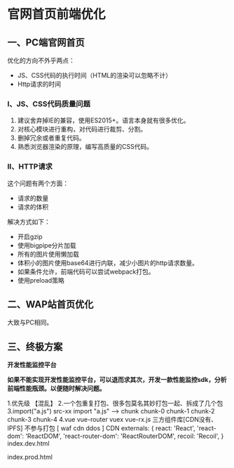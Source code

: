 # 官网首页前端优化

## 一、PC端官网首页

优化的方向不外乎两点：

+ JS、CSS代码的执行时间（HTML的渲染可以忽略不计）
+ Http请求的时间

### I、JS、CSS代码质量问题

1. 建议舍弃掉IE的兼容，使用ES2015+。语言本身就有很多优化。
2. 对核心模块进行重构，对代码进行裁剪、分割。
3. 删掉冗余或者重复代码。
4. 熟悉浏览器渲染的原理，编写高质量的CSS代码。

### II、HTTP请求

这个问题有两个方面：

+ 请求的数量
+ 请求的体积

解决方式如下：

+ 开启gzip
+ 使用bigpipe分片加载
+ 所有的图片使用懒加载
+ 体积小的图片使用base64进行内联，减少小图片的http请求数量。
+ 如果条件允许，前端代码可以尝试webpack打包。
+ 使用preload策略



## 二、WAP站首页优化

大致与PC相同。



## 三、终极方案

**开发性能监控平台**

**如果不能实现开发性能监控平台，可以退而求其次，开发一款性能监控sdk，分析前端性能瓶颈。以便随时解决问题。**







1.优先级 【混乱】
2.一个包重复打包、很多包莫名其妙打包一起、拆成了几个包
3.import("a.js") src-xx import "a.js" --> chunk
  chunk-0 chunk-1 chunk-2 chunk-3 chunk-4
4.vue vue-router vuex vue-rx.js 三方组件库[CDN没有、IPFS] 不参与打包
  [ waf cdn ddos ] CDN
  externals: {
    react: 'React',
    'react-dom': 'ReactDOM',
    'react-router-dom': 'ReactRouterDOM',
    recoil: 'Recoil',
  }
  index.dev.html 

 <script src="http://localhost:8080/vip-lib/node_modules/react/umd/react.development.js"></script>
 index.prod.html 
 <script src="线上CDN"/>
 import {xx} from "react"; window.React

5.公用三方库 day.js xxx 慎用 {isExxxx}  from "xxx" 30kb
6.业务SDK 参与打包 CDN组 
7.组件库 babel插件按需加载 单独拆包
8.main.ts里 引入的同步组件 分2包
9.异步组件独立成chunk
10.runtime webpack原理的时候 commonjs规范 每一文件都会重复

增加html负担
runtime.js -> 链接 inline html
common.js -> 链接 inline html
spa 不变
vue.lib.js
chunk-vendors.js
sdk.js
app.js
chunk-components.js

11.同步包
    根站点能够访问 生效 www.yidengfe.com 
    [offline] 
    workbox 离线的状态 /理由

    [online] 
    离线缓存 websql 
    
    库 http强缓 vue 999年 
    chunk-element、chunk-solver 协商缓存 etag 比不对就换
    chunk-vendors、app 离线存储介质中 websql orm。。2.5M localStorage扩容
    1 2  3 4 5 6 7 8 9 10 11.js [ IndexDB 请求JS ]、 quicklink 
[系统忙不忙(fiber)、网络快不快、视窗在不在 a -> prefetch(obser)、资源能不能加载pre--]

WISE服务 ip... 跑一段代码 评分

12.同构
同构目的 

------------> bigpipe 【html页】

-
  -
   -
    -

网络 + 程序

